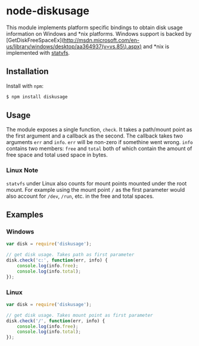 node-diskusage
==============

This module implements platform specific bindings to obtain disk usage information on Windows and *nix platforms. Windows support is backed by [GetDiskFreeSpaceEx](http://msdn.microsoft.com/en-us/library/windows/desktop/aa364937(v=vs.85\).aspx) and *nix is implemented with [statvfs](http://www.freebsd.org/cgi/man.cgi?query=statvfs).

Installation
------------

Install with `npm`:

``` bash
$ npm install diskusage
```

Usage
--------

The module exposes a single function, `check`. It takes a path/mount point as the first argument and a callback as the second. The callback takes two arguments `err` and `info`. `err` will be non-zero if somethine went wrong. `info` contains two members: `free` and `total` both of which contain the amount of free space and total used space in bytes.

### Linux Note
`statvfs` under Linux also counts for mount points mounted under the root mount. For example using the mount point `/` as the first parameter would also account for `/dev`, `/run`, etc. in the free and total spaces.

Examples
--------

### Windows
``` js
var disk = require('diskusage');

// get disk usage. Takes path as first parameter
disk.check('c:', function(err, info) {
	console.log(info.free);
	console.log(info.total);
});
```

### Linux
``` js
var disk = require('diskusage');

// get disk usage. Takes mount point as first parameter
disk.check('/', function(err, info) {
	console.log(info.free);
	console.log(info.total);
});
```

